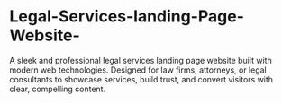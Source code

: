 # Legal-Services-landing-Page-Website-
A sleek and professional legal services landing page website built with modern web technologies. Designed for law firms, attorneys, or legal consultants to showcase services, build trust, and convert visitors with clear, compelling content.
